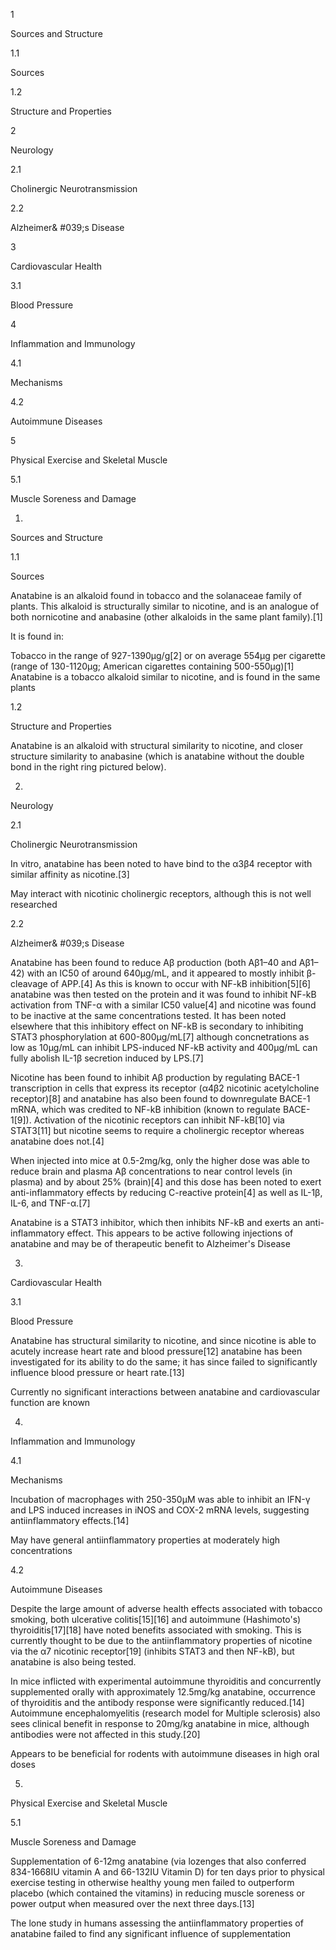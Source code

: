 1

Sources and Structure

1.1

Sources

1.2

Structure and Properties

2

Neurology

2.1

Cholinergic Neurotransmission

2.2

Alzheimer& #039;s Disease

3

Cardiovascular Health

3.1

Blood Pressure

4

Inflammation and Immunology

4.1

Mechanisms

4.2

Autoimmune Diseases

5

Physical Exercise and Skeletal Muscle

5.1

Muscle Soreness and Damage

1.

Sources and Structure

1.1

Sources

Anatabine is an alkaloid found in tobacco and the solanaceae family of plants. This alkaloid is structurally similar to nicotine, and is an analogue of both nornicotine and anabasine (other alkaloids in the same plant family).[1]

It is found in:

Tobacco in the range of 927-1390μg/g[2] or on average 554μg per cigarette (range of 130-1120μg; American cigarettes containing 500-550μg)[1]
Anatabine is a tobacco alkaloid similar to nicotine, and is found in the same plants


1.2

Structure and Properties

Anatabine is an alkaloid with structural similarity to nicotine, and closer structure similarity to anabasine (which is anatabine without the double bond in the right ring pictured below).

2.

Neurology

2.1

Cholinergic Neurotransmission

In vitro, anatabine has been noted to have bind to the α3β4 receptor with similar affinity as nicotine.[3]


May interact with nicotinic cholinergic receptors, although this is not well researched


2.2

Alzheimer& #039;s Disease

Anatabine has been found to reduce Aβ production (both Aβ1–40 and Aβ1–42) with an IC50 of around 640µg/mL, and it appeared to mostly inhibit β-cleavage of APP.[4] As this is known to occur with NF-kB inhibition[5][6] anatabine was then tested on the protein and it was found to inhibit NF-kB activation from TNF-α with a similar IC50 value[4] and nicotine was found to be inactive at the same concentrations tested. It has been noted elsewhere that this inhibitory effect on NF-kB is secondary to inhibiting STAT3 phosphorylation at 600-800µg/mL[7] although concnetrations as low as 10µg/mL can inhibit LPS-induced NF-kB activity and 400µg/mL can fully abolish IL-1β secretion induced by LPS.[7]

Nicotine has been found to inhibit Aβ production by regulating BACE-1 transcription in cells that express its receptor (α4β2 nicotinic acetylcholine receptor)[8] and anatabine has also been found to downregulate BACE-1 mRNA, which was credited to NF-kB inhibition (known to regulate BACE-1[9]). Activation of the nicotinic receptors can inhibit NF-kB[10] via STAT3[11] but nicotine seems to require a cholinergic receptor whereas anatabine does not.[4]

When injected into mice at 0.5-2mg/kg, only the higher dose was able to reduce brain and plasma Aβ concentrations to near control levels (in plasma) and by about 25% (brain)[4] and this dose has been noted to exert anti-inflammatory effects by reducing C-reactive protein[4] as well as IL-1β, IL-6, and TNF-α.[7]


Anatabine is a STAT3 inhibitor, which then inhibits NF-kB and exerts an anti-inflammatory effect. This appears to be active following injections of anatabine and may be of therapeutic benefit to Alzheimer's Disease


3.

Cardiovascular Health

3.1

Blood Pressure

Anatabine has structural similarity to nicotine, and since nicotine is able to acutely increase heart rate and blood pressure[12] anatabine has been investigated for its ability to do the same; it has since failed to significantly influence blood pressure or heart rate.[13]


Currently no significant interactions between anatabine and cardiovascular function are known


4.

Inflammation and Immunology

4.1

Mechanisms

Incubation of macrophages with 250-350μM was able to inhibit an IFN-γ and LPS induced increases in iNOS and COX-2 mRNA levels, suggesting antiinflammatory effects.[14]


May have general antiinflammatory properties at moderately high concentrations


4.2

Autoimmune Diseases

Despite the large amount of adverse health effects associated with tobacco smoking, both ulcerative colitis[15][16] and autoimmune (Hashimoto's) thyroiditis[17][18] have noted benefits associated with smoking. This is currently thought to be due to the antiinflammatory properties of nicotine via the α7 nicotinic receptor[19] (inhibits STAT3 and then NF-kB), but anatabine is also being tested.

In mice inflicted with experimental autoimmune thyroiditis and concurrently supplemented orally with approximately 12.5mg/kg anatabine, occurrence of thyroiditis and the antibody response were significantly reduced.[14] Autoimmune encephalomyelitis (research model for Multiple sclerosis) also sees clinical benefit in response to 20mg/kg anatabine in mice, although antibodies were not affected in this study.[20]


Appears to be beneficial for rodents with autoimmune diseases in high oral doses


5.

Physical Exercise and Skeletal Muscle

5.1

Muscle Soreness and Damage

Supplementation of 6-12mg anatabine (via lozenges that also conferred 834-1668IU vitamin A and 66-132IU Vitamin D) for ten days prior to physical exercise testing in otherwise healthy young men failed to outperform placebo (which contained the vitamins) in reducing muscle soreness or power output when measured over the next three days.[13]


The lone study in humans assessing the antiinflammatory properties of anatabine failed to find any significant influence of supplementation


